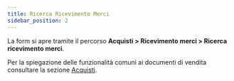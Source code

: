 ```yaml
---
title: Ricerca Ricevimento Merci
sidebar_position: 2
---
```


La form si apre tramite il percorso **Acquisti > Ricevimento merci > Ricerca ricevimento merci**.

Per la spiegazione delle funzionalità comuni ai documenti di vendita consultare la sezione [Acquisti](/docs/purchase/purchases-intro).